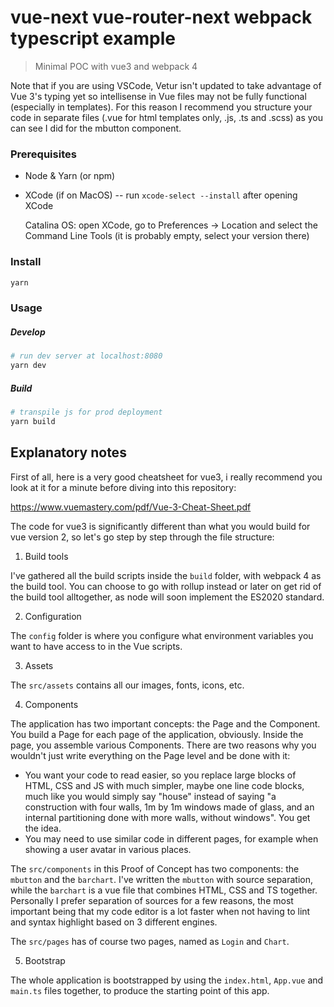 # vue-next vue-router-next webpack typescript example

> Minimal POC with vue3 and webpack 4

Note that if you are using VSCode, Vetur isn't updated to take advantage of Vue 3's typing yet so intellisense in Vue files may not be fully functional (especially in templates).
For this reason I recommend you structure your code in separate files (.vue for html templates only, .js, .ts and .scss) as you can see I did for the mbutton component.

### Prerequisites
- Node & Yarn (or npm)
- XCode (if on MacOS) -- run `xcode-select --install` after opening XCode

  Catalina OS: open XCode, go to Preferences -> Location and select the Command Line Tools (it is probably empty, select your version there)

### Install
```sh
yarn
```
### Usage
##### Develop
```sh
# run dev server at localhost:8080
yarn dev
```
##### Build
```sh
# transpile js for prod deployment
yarn build
```

## Explanatory notes

First of all, here is a very good cheatsheet for vue3, i really recommend you look at it for a minute before diving into this repository:

https://www.vuemastery.com/pdf/Vue-3-Cheat-Sheet.pdf


The code for vue3 is significantly different than what you would build for vue version 2, so let's go step by step through the file structure:

1. Build tools

I've gathered all the build scripts inside the `build` folder, with webpack 4 as the build tool. You can choose to go with rollup instead or later on get rid of the build tool alltogether, as node will soon implement the ES2020 standard.

2. Configuration

The `config` folder is where you configure what environment variables you want to have access to in the Vue scripts.

3. Assets

The `src/assets` contains all our images, fonts, icons, etc.

4. Components

The application has two important concepts: the Page and the Component. You build a Page for each page of the application, obviously. Inside the page, you assemble various Components. There are two reasons why you wouldn't just write everything on the Page level and be done with it:

  - You want your code to read easier, so you replace large blocks of HTML, CSS and JS with much simpler, maybe one line code blocks, much like you would simply say "house" instead of saying "a construction with four walls, 1m by 1m windows made of glass, and an internal partitioning done with more walls, without windows". You get the idea.
  - You may need to use similar code in different pages, for example when showing a user avatar in various places. 

The `src/components` in this Proof of Concept has two components: the `mbutton` and the `barchart`. I've written the `mbutton` with source separation, while the `barchart` is a vue file that combines HTML, CSS and TS together. Personally I prefer separation of sources for a few reasons, the most important being that my code editor is a lot faster when not having to lint and syntax highlight based on 3 different engines.

The `src/pages` has of course two pages, named as `Login` and `Chart`.

5. Bootstrap

The whole application is bootstrapped by using the `index.html`, `App.vue` and `main.ts` files together, to produce the starting point of this app.
